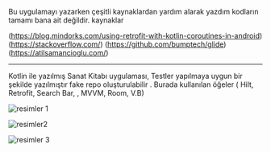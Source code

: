 Bu uygulamayı yazarken çeşitli kaynaklardan yardım alarak yazdım kodların tamamı bana ait değildir. kaynaklar

 (https://blog.mindorks.com/using-retrofit-with-kotlin-coroutines-in-android) (https://stackoverflow.com/) (https://github.com/bumptech/glide) (https://atilsamancioglu.com/)
 
 ______________________________________________________________________________________________________________________________________________________________________________
  
  Kotlin ile yazılmış Sanat Kitabı uygulaması, Testler yapılmaya uygun bir şekilde yazılmıştır fake repo oluşturulabilir .  Burada kullanılan öğeler ( Hilt, Retrofit, Search Bar, , MVVM, Room, V.B)
  
  ![resimler 1](https://user-images.githubusercontent.com/97243182/154796018-e51b54ea-59f8-4941-84b1-7b4d856cb135.png) 
  
  ![resimler2](https://user-images.githubusercontent.com/97243182/154796034-54bef4da-8092-4b90-8ce7-2e837f04a2d8.png)
  
  ![resimler 3](https://user-images.githubusercontent.com/97243182/154796057-3a41124e-f048-4f32-a21a-a5a4b0ea71a3.png)
